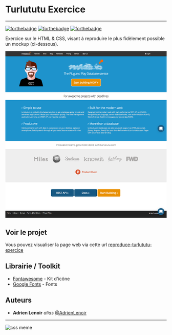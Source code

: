 # Turlututu Exercice
<hr>

[![forthebadge](https://forthebadge.com/images/badges/powered-by-coffee.svg)](https://forthebadge.com)
[![forthebadge](https://forthebadge.com/images/badges/uses-html.svg)](https://forthebadge.com)
[![forthebadge](https://forthebadge.com/images/badges/uses-css.svg)](https://forthebadge.com)

Exercice sur le HTML & CSS, visant à reproduire le plus fidèlement possible un mockup (ci-dessous).

![Mockup](images/turlututu_mockup.png)

## Voir le projet

Vous pouvez visualiser la page web via cette url [reproduce-turlututu-exercice](https://adrienlenoir.github.io/reproduce-turlututu-exercice/)

## Librairie / Toolkit
* [Fontawesome](https://fontawesome.com/) - Kit d'icône
* [Google Fonts](https://fonts.google.com/) - Fonts

## Auteurs
* **Adrien Lenoir** _alias_ [@AdrienLenoir](https://github.com/AdrienLenoir)

<hr>

![css meme](https://media.giphy.com/media/13FrpeVH09Zrb2/giphy.gif)